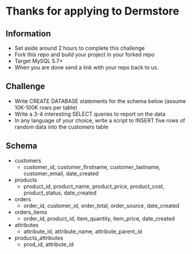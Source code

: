 # Thanks for applying to Dermstore

## Information

* Set aside around 2 hours to complete this challenge
* Fork this repo and build your project in your forked repo
* Target MySQL 5.7+
* When you are done send a link with your repo back to us.

## Challenge

* Write CREATE DATABASE statements for the schema below (assume 10K-100K rows per table)
* Write a 3-4 interesting SELECT queries to report on the data
* In any language of your choice, write a script to INSERT five rows of random data into the customers table

## Schema

* customers
  * customer_id, customer_firstname, customer_lastname, customer_email, date_created
* products
  * product_id, product_name, product_price, product_cost, product_status, date_created
* orders
  * order_id, customer_id, order_total, order_source, date_created
* orders_items
  * order_id, product_id, item_quantity, item_price, date_created
* attributes
  * attribute_id, attribute_name, attribute_parent_id
* products_attributes
  * prod_id, attribute_id
